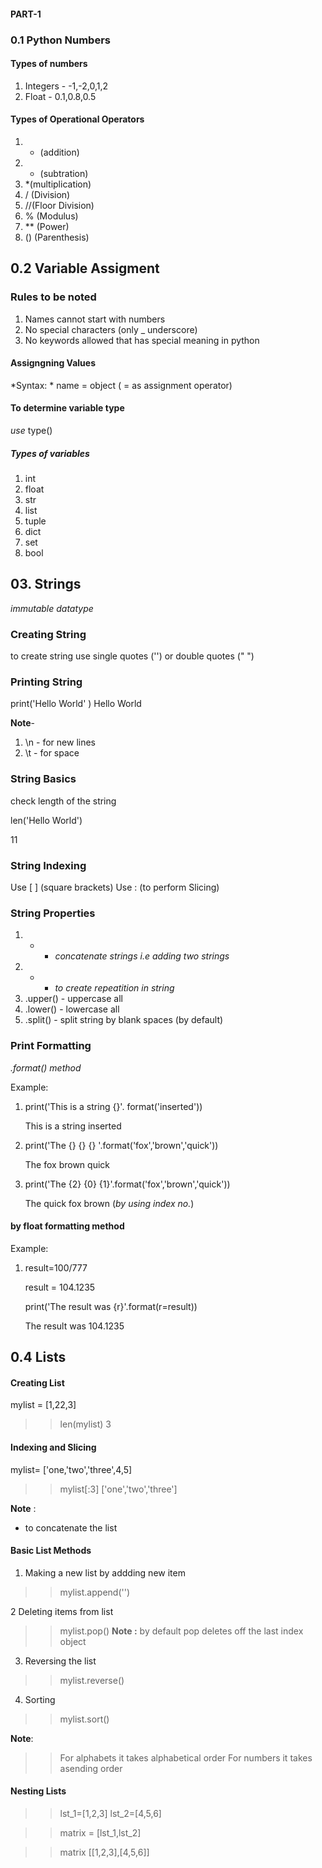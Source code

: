 #### PART-1
### 0.1 Python Numbers

#### **Types of numbers**
1. Integers - -1,-2,0,1,2
2. Float    - 0.1,0.8,0.5

#### **Types of Operational Operators**
1. + (addition)
2. - (subtration)
3. *(multiplication)
4. / (Division)
5. //(Floor Division)
6. % (Modulus)
7. ** (Power)
8. () (Parenthesis)

## 0.2 **Variable Assigment**
### **Rules to be noted**
1. Names cannot start with numbers
2. No special characters (only _ underscore)
3. No keywords allowed that has special meaning in python

#### **Assigngning Values**
*Syntax: *
name = object ( = as assignment operator)

#### **To determine variable type**
 *use* type()
##### **Types of variables**
1. int
2. float
3. str
4. list
5. tuple
6. dict
7. set
8. bool

## 03. Strings 
*immutable datatype*

### **Creating String**
 to create string use single quotes ('') or double quotes (" ")
 
### **Printing String**

print('Hello World' )
  Hello World
 
**Note**- 
1. \n - for new lines
2. \t - for space
		  
### **String Basics**
check length of the string

len('Hello World')

11

### **String Indexing**

Use [ ] (square brackets)
Use : (to perform Slicing)

### **String Properties**
 1. + - *concatenate strings i.e adding two strings*
 2. * -  *to create repeatition in string*
 3. .upper() - uppercase all
 4. .lower() - lowercase all
 5. .split() - split string by blank spaces (by default)
 
### **Print Formatting**

*.format() method*

Example:

1. print('This is a string {}'. format('inserted'))

     This is  a string inserted

2. print('The {} {} {} '.format('fox','brown','quick'))

     The fox brown quick 

3. print('The {2} {0} {1}'.format('fox','brown','quick'))
    
	The quick fox brown (*by using index no.*)
	
#### by float formatting method 

Example:

1. result=100/777
   
   result = 104.1235
   
   print('The result was {r}'.format(r=result))
   
   The result was 104.1235
   

## 0.4 **Lists**

#### **Creating List**

mylist = [1,22,3]

>>len(mylist)
3

#### **Indexing and Slicing**

mylist= ['one,'two','three',4,5]

>>mylist[:3]
['one','two','three']

**Note** :

+ to concatenate the list

#### Basic List Methods

1. Making a new list by addding new item 
>> mylist.append('')

2 Deleting items from list
>>mylist.pop()
**Note :** by default pop deletes off the last index object

3. Reversing the list
>>mylist.reverse()

4. Sorting
>>mylist.sort()

**Note**:
>> For alphabets it takes alphabetical order
>> For numbers it takes asending order

#### **Nesting Lists**

>>lst_1=[1,2,3]
>>lst_2=[4,5,6]

>>matrix = [lst_1,lst_2]

>>matrix
[[1,2,3],[4,5,6]]
 




